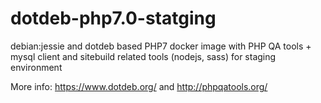 # dotdeb-php7.0-statging

debian:jessie and dotdeb based PHP7 docker image with PHP QA tools + mysql client and sitebuild related tools (nodejs, sass) for staging environment

More info: https://www.dotdeb.org/ and http://phpqatools.org/ 
